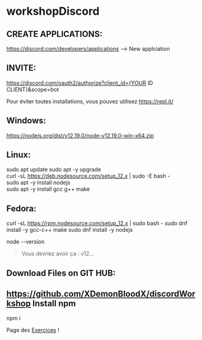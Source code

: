 # workshopDiscord
CREATE APPLICATIONS:
--------------------
https://discord.com/developers/applications
--> New applciation

INVITE:
-------
https://discord.com/oauth2/authorize?client_id={YOUR ID CLIENT}&scope=bot


Pour éviter toutes installations, vous pouvez utilisez https://repl.it/  

Windows:
--------
https://nodejs.org/dist/v12.19.0/node-v12.19.0-win-x64.zip

Linux:
------
sudo apt update 
sudo apt -y upgrade  
curl -sL https://deb.nodesource.com/setup_12.x | sudo -E bash -  
sudo apt -y install nodejs  
sudo apt -y  install gcc g++ make  

Fedora:
-------
curl -sL https://rpm.nodesource.com/setup_12.x | sudo bash -
sudo dnf install -y gcc-c++ make
sudo dnf install -y nodejs


node --version  
> Vous devriez avoir ça : v12...


Download Files on GIT HUB:
--------------------------
https://github.com/XDemonBloodX/discordWorkshop
Install npm
-----------
npm i  


Page des [Exercices](https://github.com/XDemonBloodX/discordWorkshop/blob/main/botDiscordExercice/exo.md) !


